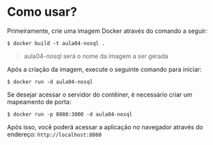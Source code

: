 # Como usar?

Primeiramente, crie uma imagem Docker através do comando a seguir:

```shell
$ docker build -t aula04-nosql .
```
> aula04-nosql será o nome da imagem a ser gerada

Após a criação da imagem, execute o seguinte comando para iniciar:

```shell
$ docker run -d aula04-nosql
```

Se desejar acessar o servidor do contêiner, é necessário criar um mapeamento de porta:

```shell
$ docker run -p 8080:3000 -d aula04-nosql
```

Após isso, você poderá acessar a aplicação no navegador através do endereço: ```http://localhost:8080```
